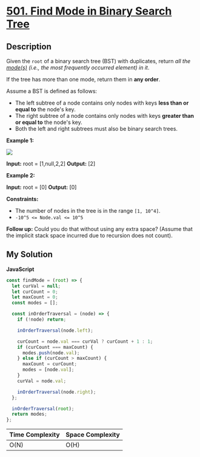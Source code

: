# [501. Find Mode in Binary Search Tree](https://leetcode.com/problems/find-mode-in-binary-search-tree)

## Description

Given the `root` of a binary search tree (BST) with duplicates, return _all the [mode(s)](<https://en.wikipedia.org/wiki/Mode_(statistics)>) (i.e., the most frequently occurred element) in it_.

If the tree has more than one mode, return them in **any order**.

Assume a BST is defined as follows:

- The left subtree of a node contains only nodes with keys **less than or equal to** the node's key.
- The right subtree of a node contains only nodes with keys **greater than or equal to** the node's key.
- Both the left and right subtrees must also be binary search trees.

**Example 1:**

![](https://assets.leetcode.com/uploads/2021/03/11/mode-tree.jpg)

**Input:** root = \[1,null,2,2\]
**Output:** \[2\]

**Example 2:**

**Input:** root = \[0\]
**Output:** \[0\]

**Constraints:**

- The number of nodes in the tree is in the range `[1, 10^4]`.
- `-10^5 <= Node.val <= 10^5`

**Follow up:** Could you do that without using any extra space? (Assume that the implicit stack space incurred due to recursion does not count).

## My Solution

**JavaScript**

```js
const findMode = (root) => {
  let curVal = null;
  let curCount = 0;
  let maxCount = 0;
  const modes = [];

  const inOrderTraversal = (node) => {
    if (!node) return;

    inOrderTraversal(node.left);

    curCount = node.val === curVal ? curCount + 1 : 1;
    if (curCount === maxCount) {
      modes.push(node.val);
    } else if (curCount > maxCount) {
      maxCount = curCount;
      modes = [node.val];
    }
    curVal = node.val;

    inOrderTraversal(node.right);
  };

  inOrderTraversal(root);
  return modes;
};
```

| Time Complexity | Space Complexity |
| --------------- | ---------------- |
| O(N)            | O(H)             |
